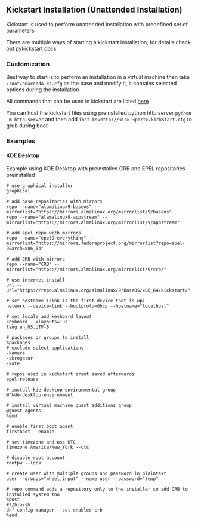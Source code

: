 ## Kickstart Installation (Unattended Installation)

Kickstart is used to perform unattended installation with predefined set of parameters

There are multiple ways of starting a kickstart installation, for details check out [pykickstart docs](https://pykickstart.readthedocs.io/en/latest/kickstart-docs.html#chapter-12-starting-a-kickstart-installation)

### Customization
Best way to start is to perform an installation in a virtual machine then take `/root/anaconda-ks.cfg` as the base and modify it, it contains selected options during the installation

All commands that can be used in kickstart are listed [here](https://pykickstart.readthedocs.io/en/latest/kickstart-docs.html#chapter-3-kickstart-commands-in-red-hat-enterprise-linux)

You can host the kickstart files using preinstalled python http server `python -m http.server` and then add `inst.ks=http://<ip>:<port>/kickstart.cfg` to grub during boot

### Examples
#### KDE Desktop
Example using KDE Desktop with preinstalled CRB and EPEL repositories preinstalled

```
# use graphical installer
graphical

# add base repositories with mirrors
repo --name="alamalinux9-baseos" --mirrorlist="https://mirrors.almalinux.org/mirrorlist/9/baseos"
repo --name="alamalinux9-appstream" --mirrorlist="https://mirrors.almalinux.org/mirrorlist/9/appstream"

# add epel repo with mirrors
repo --name="epel9-everything" --mirrorlist="https://mirrors.fedoraproject.org/mirrorlist?repo=epel-9&arch=x86_64"

# add CRB with mirrors
repo --name="CRB" --mirrorlist="https://mirrors.almalinux.org/mirrorlist/9/crb/"

# use internet install
url --url="https://repo.almalinux.org/almalinux/9/BaseOS/x86_64/kickstart/"

# set hostname (link is the first device that is up)
network --device=link --bootproto=dhcp --hostname="localhost"

# set locale and keyboard layout
keyboard --xlayouts='us'
lang en_US.UTF-8

# packages or groups to install
%packages
# exclude select applications
-kamera
-akregator
-kate

# repos used in kickstart arent saved afterwards
epel-release

# install kde desktop environmental group
@^kde-desktop-environment

# install virtual machine guest additions group
@guest-agents
%end

# enable first boot agent
firstboot --enable

# set timezone and use UTC
timezone America/New_York --utc

# disable root account
rootpw --lock

# create user with multiple groups and password in plaintext
user --groups="wheel,input" --name user --password="temp"

# repo command adds a repository only to the installer so add CRB to installed system too
%post
#!/bin/sh
dnf config-manager --set-enabled crb
%end
```
